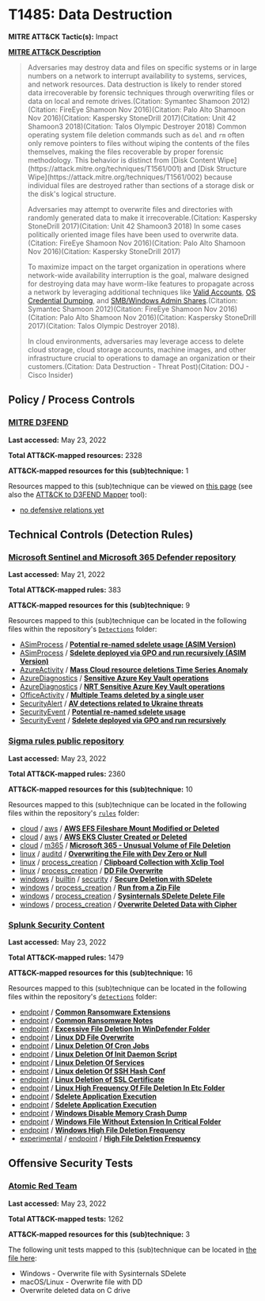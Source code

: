 # T1485: Data Destruction
**MITRE ATT&CK Tactic(s):** Impact

**[MITRE ATT&CK Description](https://attack.mitre.org/techniques/T1485)**
<blockquote>Adversaries may destroy data and files on specific systems or in large numbers on a network to interrupt availability to systems, services, and network resources. Data destruction is likely to render stored data irrecoverable by forensic techniques through overwriting files or data on local and remote drives.(Citation: Symantec Shamoon 2012)(Citation: FireEye Shamoon Nov 2016)(Citation: Palo Alto Shamoon Nov 2016)(Citation: Kaspersky StoneDrill 2017)(Citation: Unit 42 Shamoon3 2018)(Citation: Talos Olympic Destroyer 2018) Common operating system file deletion commands such as <code>del</code> and <code>rm</code> often only remove pointers to files without wiping the contents of the files themselves, making the files recoverable by proper forensic methodology. This behavior is distinct from [Disk Content Wipe](https://attack.mitre.org/techniques/T1561/001) and [Disk Structure Wipe](https://attack.mitre.org/techniques/T1561/002) because individual files are destroyed rather than sections of a storage disk or the disk's logical structure.

Adversaries may attempt to overwrite files and directories with randomly generated data to make it irrecoverable.(Citation: Kaspersky StoneDrill 2017)(Citation: Unit 42 Shamoon3 2018) In some cases politically oriented image files have been used to overwrite data.(Citation: FireEye Shamoon Nov 2016)(Citation: Palo Alto Shamoon Nov 2016)(Citation: Kaspersky StoneDrill 2017)

To maximize impact on the target organization in operations where network-wide availability interruption is the goal, malware designed for destroying data may have worm-like features to propagate across a network by leveraging additional techniques like [Valid Accounts](https://attack.mitre.org/techniques/T1078), [OS Credential Dumping](https://attack.mitre.org/techniques/T1003), and [SMB/Windows Admin Shares](https://attack.mitre.org/techniques/T1021/002).(Citation: Symantec Shamoon 2012)(Citation: FireEye Shamoon Nov 2016)(Citation: Palo Alto Shamoon Nov 2016)(Citation: Kaspersky StoneDrill 2017)(Citation: Talos Olympic Destroyer 2018).

In cloud environments, adversaries may leverage access to delete cloud storage, cloud storage accounts, machine images, and other infrastructure crucial to operations to damage an organization or their customers.(Citation: Data Destruction - Threat Post)(Citation: DOJ  - Cisco Insider)</blockquote>

## Policy / Process Controls
### [MITRE D3FEND](https://d3fend.mitre.org/)
**Last accessed:** May 23, 2022

**Total ATT&CK-mapped resources:** 2328

**ATT&CK-mapped resources for this (sub)technique:** 1

Resources mapped to this (sub)technique can be viewed on [this page](https://d3fend.mitre.org/) (see also the [ATT&CK to D3FEND Mapper](https://d3fend.mitre.org/tools/attack-mapper) tool):

* [no defensive relations yet](https://d3fend.mitre.org/technique/d3f:nodefensiverelationsyet)

## Technical Controls (Detection Rules)
### [Microsoft Sentinel and Microsoft 365 Defender repository](https://github.com/Azure/Azure-Sentinel)
**Last accessed:** May 21, 2022

**Total ATT&CK-mapped rules:** 383

**ATT&CK-mapped resources for this (sub)technique:** 9

Resources mapped to this (sub)technique can be located in the following files within the repository's <code>[Detections](https://github.com/Azure/Azure-Sentinel/tree/master/Detections)</code> folder:

* [ASimProcess](https://github.com/Azure/Azure-Sentinel/tree/master/Detections/ASimProcess/) / **[Potential re-named sdelete usage (ASIM Version)](https://github.com/Azure/Azure-Sentinel/blob/master/Detections/ASimProcess/Potentialre-namedsdeleteusage(ASIMVersion).yaml)**
* [ASimProcess](https://github.com/Azure/Azure-Sentinel/tree/master/Detections/ASimProcess/) / **[Sdelete deployed via GPO and run recursively (ASIM Version)](https://github.com/Azure/Azure-Sentinel/blob/master/Detections/ASimProcess/SdeletedeployedviaGPOandrunrecursively(ASIMVersion).yaml)**
* [AzureActivity](https://github.com/Azure/Azure-Sentinel/tree/master/Detections/AzureActivity/) / **[Mass Cloud resource deletions Time Series Anomaly](https://github.com/Azure/Azure-Sentinel/blob/master/Detections/AzureActivity/TimeSeriesAnomaly_Mass_Cloud_Resource_Deletions.yaml)**
* [AzureDiagnostics](https://github.com/Azure/Azure-Sentinel/tree/master/Detections/AzureDiagnostics/) / **[Sensitive Azure Key Vault operations](https://github.com/Azure/Azure-Sentinel/blob/master/Detections/AzureDiagnostics/KeyVaultSensitiveOperations.yaml)**
* [AzureDiagnostics](https://github.com/Azure/Azure-Sentinel/tree/master/Detections/AzureDiagnostics/) / **[NRT Sensitive Azure Key Vault operations](https://github.com/Azure/Azure-Sentinel/blob/master/Detections/AzureDiagnostics/NRT_KeyVaultSensitiveOperations.yaml)**
* [OfficeActivity](https://github.com/Azure/Azure-Sentinel/tree/master/Detections/OfficeActivity/) / **[Multiple Teams deleted by a single user](https://github.com/Azure/Azure-Sentinel/blob/master/Detections/OfficeActivity/MultipleTeamsDeletes.yaml)**
* [SecurityAlert](https://github.com/Azure/Azure-Sentinel/tree/master/Detections/SecurityAlert/) / **[AV detections related to Ukraine threats](https://github.com/Azure/Azure-Sentinel/blob/master/Detections/SecurityAlert/AVdetectionsrelatedtoUkrainebasedthreats.yaml)**
* [SecurityEvent](https://github.com/Azure/Azure-Sentinel/tree/master/Detections/SecurityEvent/) / **[Potential re-named sdelete usage](https://github.com/Azure/Azure-Sentinel/blob/master/Detections/SecurityEvent/Potentialre-namedsdeleteusage.yaml)**
* [SecurityEvent](https://github.com/Azure/Azure-Sentinel/tree/master/Detections/SecurityEvent/) / **[Sdelete deployed via GPO and run recursively](https://github.com/Azure/Azure-Sentinel/blob/master/Detections/SecurityEvent/SdeletedeployedviaGPOandrunrecursively.yaml)**

### [Sigma rules public repository](https://github.com/SigmaHQ/sigma)
**Last accessed:** May 23, 2022

**Total ATT&CK-mapped rules:** 2360

**ATT&CK-mapped resources for this (sub)technique:** 10

Resources mapped to this (sub)technique can be located in the following files within the repository's <code>[rules](https://github.com/SigmaHQ/sigma/tree/master/rules)</code> folder:

* [cloud](https://github.com/SigmaHQ/sigma/tree/master/rules/cloud/) / [aws](https://github.com/SigmaHQ/sigma/tree/master/rules/cloud/aws/) / **[AWS EFS Fileshare Mount Modified or Deleted](https://github.com/SigmaHQ/sigma/blob/master/rules/cloud/aws/aws_efs_fileshare_mount_modified_or_deleted.yml)**
* [cloud](https://github.com/SigmaHQ/sigma/tree/master/rules/cloud/) / [aws](https://github.com/SigmaHQ/sigma/tree/master/rules/cloud/aws/) / **[AWS EKS Cluster Created or Deleted](https://github.com/SigmaHQ/sigma/blob/master/rules/cloud/aws/aws_eks_cluster_created_or_deleted.yml)**
* [cloud](https://github.com/SigmaHQ/sigma/tree/master/rules/cloud/) / [m365](https://github.com/SigmaHQ/sigma/tree/master/rules/cloud/m365/) / **[Microsoft 365 - Unusual Volume of File Deletion](https://github.com/SigmaHQ/sigma/blob/master/rules/cloud/m365/microsoft365_unusual_volume_of_file_deletion.yml)**
* [linux](https://github.com/SigmaHQ/sigma/tree/master/rules/linux/) / [auditd](https://github.com/SigmaHQ/sigma/tree/master/rules/linux/auditd/) / **[Overwriting the File with Dev Zero or Null](https://github.com/SigmaHQ/sigma/blob/master/rules/linux/auditd/lnx_auditd_dd_delete_file.yml)**
* [linux](https://github.com/SigmaHQ/sigma/tree/master/rules/linux/) / [process_creation](https://github.com/SigmaHQ/sigma/tree/master/rules/linux/process_creation/) / **[Clipboard Collection with Xclip Tool](https://github.com/SigmaHQ/sigma/blob/master/rules/linux/process_creation/proc_creation_lnx_clipboard_collection.yml)**
* [linux](https://github.com/SigmaHQ/sigma/tree/master/rules/linux/) / [process_creation](https://github.com/SigmaHQ/sigma/tree/master/rules/linux/process_creation/) / **[DD File Overwrite](https://github.com/SigmaHQ/sigma/blob/master/rules/linux/process_creation/proc_creation_lnx_dd_file_overwrite.yml)**
* [windows](https://github.com/SigmaHQ/sigma/tree/master/rules/windows/) / [builtin](https://github.com/SigmaHQ/sigma/tree/master/rules/windows/builtin/) / [security](https://github.com/SigmaHQ/sigma/tree/master/rules/windows/builtin/security/) / **[Secure Deletion with SDelete](https://github.com/SigmaHQ/sigma/blob/master/rules/windows/builtin/security/win_susp_sdelete.yml)**
* [windows](https://github.com/SigmaHQ/sigma/tree/master/rules/windows/) / [process_creation](https://github.com/SigmaHQ/sigma/tree/master/rules/windows/process_creation/) / **[Run from a Zip File](https://github.com/SigmaHQ/sigma/blob/master/rules/windows/process_creation/proc_creation_win_run_from_zip.yml)**
* [windows](https://github.com/SigmaHQ/sigma/tree/master/rules/windows/) / [process_creation](https://github.com/SigmaHQ/sigma/tree/master/rules/windows/process_creation/) / **[Sysinternals SDelete Delete File](https://github.com/SigmaHQ/sigma/blob/master/rules/windows/process_creation/proc_creation_win_sdelete.yml)**
* [windows](https://github.com/SigmaHQ/sigma/tree/master/rules/windows/) / [process_creation](https://github.com/SigmaHQ/sigma/tree/master/rules/windows/process_creation/) / **[Overwrite Deleted Data with Cipher](https://github.com/SigmaHQ/sigma/blob/master/rules/windows/process_creation/proc_creation_win_susp_cipher.yml)**

### [Splunk Security Content](https://github.com/splunk/security_content)
**Last accessed:** May 23, 2022

**Total ATT&CK-mapped rules:** 1479

**ATT&CK-mapped resources for this (sub)technique:** 16

Resources mapped to this (sub)technique can be located in the following files within the repository's <code>[detections](https://github.com/splunk/security_content/tree/develop/detections)</code> folder:

* [endpoint](https://github.com/splunk/security_content/tree/develop/detections/endpoint/) / **[Common Ransomware Extensions](https://github.com/splunk/security_content/blob/develop/detections/endpoint/common_ransomware_extensions.yml)**
* [endpoint](https://github.com/splunk/security_content/tree/develop/detections/endpoint/) / **[Common Ransomware Notes](https://github.com/splunk/security_content/blob/develop/detections/endpoint/common_ransomware_notes.yml)**
* [endpoint](https://github.com/splunk/security_content/tree/develop/detections/endpoint/) / **[Excessive File Deletion In WinDefender Folder](https://github.com/splunk/security_content/blob/develop/detections/endpoint/excessive_file_deletion_in_windefender_folder.yml)**
* [endpoint](https://github.com/splunk/security_content/tree/develop/detections/endpoint/) / **[Linux DD File Overwrite](https://github.com/splunk/security_content/blob/develop/detections/endpoint/linux_dd_file_overwrite.yml)**
* [endpoint](https://github.com/splunk/security_content/tree/develop/detections/endpoint/) / **[Linux Deletion Of Cron Jobs](https://github.com/splunk/security_content/blob/develop/detections/endpoint/linux_deletion_of_cron_jobs.yml)**
* [endpoint](https://github.com/splunk/security_content/tree/develop/detections/endpoint/) / **[Linux Deletion Of Init Daemon Script](https://github.com/splunk/security_content/blob/develop/detections/endpoint/linux_deletion_of_init_daemon_script.yml)**
* [endpoint](https://github.com/splunk/security_content/tree/develop/detections/endpoint/) / **[Linux Deletion Of Services](https://github.com/splunk/security_content/blob/develop/detections/endpoint/linux_deletion_of_services.yml)**
* [endpoint](https://github.com/splunk/security_content/tree/develop/detections/endpoint/) / **[Linux deletion Of SSH Hash Conf](https://github.com/splunk/security_content/blob/develop/detections/endpoint/linux_deletion_of_ssh_hash_conf.yml)**
* [endpoint](https://github.com/splunk/security_content/tree/develop/detections/endpoint/) / **[Linux Deletion of SSL Certificate](https://github.com/splunk/security_content/blob/develop/detections/endpoint/linux_deletion_of_ssl_certificate.yml)**
* [endpoint](https://github.com/splunk/security_content/tree/develop/detections/endpoint/) / **[Linux High Frequency Of File Deletion In Etc Folder](https://github.com/splunk/security_content/blob/develop/detections/endpoint/linux_high_frequency_of_file_deletion_in_etc_folder.yml)**
* [endpoint](https://github.com/splunk/security_content/tree/develop/detections/endpoint/) / **[Sdelete Application Execution](https://github.com/splunk/security_content/blob/develop/detections/endpoint/sdelete_application_execution.yml)**
* [endpoint](https://github.com/splunk/security_content/tree/develop/detections/endpoint/) / **[Sdelete Application Execution](https://github.com/splunk/security_content/blob/develop/detections/endpoint/ssa___sdelete_application_execution.yml)**
* [endpoint](https://github.com/splunk/security_content/tree/develop/detections/endpoint/) / **[Windows Disable Memory Crash Dump](https://github.com/splunk/security_content/blob/develop/detections/endpoint/windows_disable_memory_crash_dump.yml)**
* [endpoint](https://github.com/splunk/security_content/tree/develop/detections/endpoint/) / **[Windows File Without Extension In Critical Folder](https://github.com/splunk/security_content/blob/develop/detections/endpoint/windows_file_without_extension_in_critical_folder.yml)**
* [endpoint](https://github.com/splunk/security_content/tree/develop/detections/endpoint/) / **[Windows High File Deletion Frequency](https://github.com/splunk/security_content/blob/develop/detections/endpoint/windows_high_file_deletion_frequency.yml)**
* [experimental](https://github.com/splunk/security_content/tree/develop/detections/experimental/) / [endpoint](https://github.com/splunk/security_content/tree/develop/detections/experimental/endpoint/) / **[High File Deletion Frequency](https://github.com/splunk/security_content/blob/develop/detections/experimental/endpoint/ssa___high_file_deletion_frequency.yml)**


## Offensive Security Tests
### [Atomic Red Team](https://github.com/redcanaryco/atomic-red-team)
**Last accessed:** May 23, 2022

**Total ATT&CK-mapped tests:** 1262

**ATT&CK-mapped resources for this (sub)technique:** 3

The following unit tests mapped to this (sub)technique can be located in [the file here](https://github.com/redcanaryco/atomic-red-team/tree/master/atomics/T1485/T1485.yaml):

* Windows - Overwrite file with Sysinternals SDelete
* macOS/Linux - Overwrite file with DD
* Overwrite deleted data on C drive

